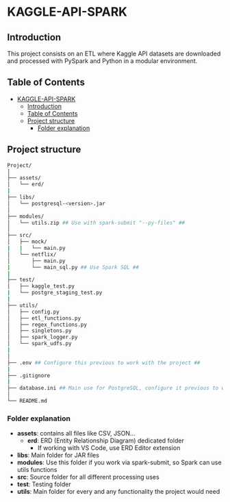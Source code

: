 # KAGGLE-API-SPARK

## Introduction

This project consists on an ETL where Kaggle API datasets are downloaded and processed with PySpark and Python in a modular environment. 

## Table of Contents

- [KAGGLE-API-SPARK](#kaggle-api-spark)
  - [Introduction](#introduction)
  - [Table of Contents](#table-of-contents)
  - [Project structure](#project-structure)
    - [Folder explanation](#folder-explanation)

## Project structure

```bash
Project/
│
├── assets/
│   └── erd/
|
├── libs/
│   └── postgresql-<version>.jar  
│ 
├── modules/
│   └── utils.zip ## Use with spark-submit "--py-files" ##
│
├── src/
│   ├── mock/
|   |   └── main.py
│   └── netflix/
│       ├── main.py
|       └── main_sql.py ## Use Spark SQL ##
|
├── test/
│   ├── kaggle_test.py
|   └── postgre_staging_test.py
|
├── utils/
│   ├── config.py
│   ├── etl_functions.py
│   ├── regex_functions.py
│   ├── singletons.py
│   ├── spark_logger.py
│   └── spark_udfs.py
|
│
├── .env ## Configure this previous to work with the project ##
|
├── .gitignore
|
├── database.ini ## Main use for PostgreSQL, configure it previous to work with the project ##
│
└── README.md
```

### Folder explanation

- **assets**: contains all files like CSV, JSON...
  - **erd**: ERD (Entity Relationship Diagram) dedicated folder
    - If working with VS Code, use ERD Editor extension
- **libs**: Main folder for JAR files
- **modules**: Use this folder if you work via spark-submit, so Spark can use utils functions
- **src**: Source folder for all different processing uses
- **test**: Testing folder
- **utils**: Main folder for every and any functionality the project would need 